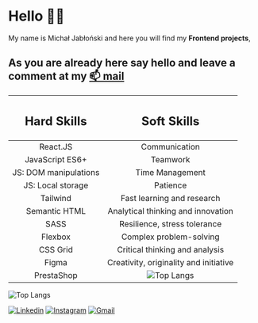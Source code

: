 # Hello 🙋‍♂️ 
My name is Michał Jabłoński and here you will find my **Frontend projects**, 
## As you are already here say hello and leave a comment at my [📫 mail](mailto:michal.jablonski097@gmial.com)


| <h2>Hard Skills </h2>                                                      |          <h2>Soft Skills </h2>                                                                   |
|:--------------------------------------------------------------------------:|:------------------------------------------------------------------------------------------------:|
|        React.JS                                                            |              Communication                                                                       |
|    JavaScript ES6+                                                         |                Teamwork                                                                          |
| JS: DOM manipulations                                                      |             Time Management                                                                      |
|   JS: Local storage                                                        |                Patience                                                                          |
|        Tailwind                                                            |       Fast learning and research                                                                 |
|     Semantic HTML                                                          |   Analytical thinking and innovation                                                             |
|          SASS                                                              |      Resilience, stress tolerance                                                                |
|        Flexbox                                                             |         Complex problem-solving                                                                  |
|        CSS Grid                                                            |     Critical thinking and analysis                                                               |
|         Figma                                                              | Creativity, originality and initiative                                                           |
|       PrestaShop                                                           |![Top Langs](https://github-readme-stats.vercel.app/api/top-langs/?username=waveex&langs_count=8&theme=radical)                                                                                                  |

![Top Langs](https://github-readme-stats.vercel.app/api/top-langs/?username=waveex&langs_count=8&theme=radical)

[![Linkedin](https://img.shields.io/badge/-LinkedIn-blue?style=flat&logo=Linkedin&logoColor=white)](https://www.linkedin.com/in/michjab/) 
[![Instagram](https://img.shields.io/badge/-Instagram-24292e?style=flat&labelColor=333&logo=instagram&logoColor=fff)](https://www.instagram.com/mike.ybl/) 
[![Gmail](https://img.shields.io/badge/-Gmail-c14438?style=flat&logo=Gmail&logoColor=white)](mailto:michal.jablonski097@gmail.com)


